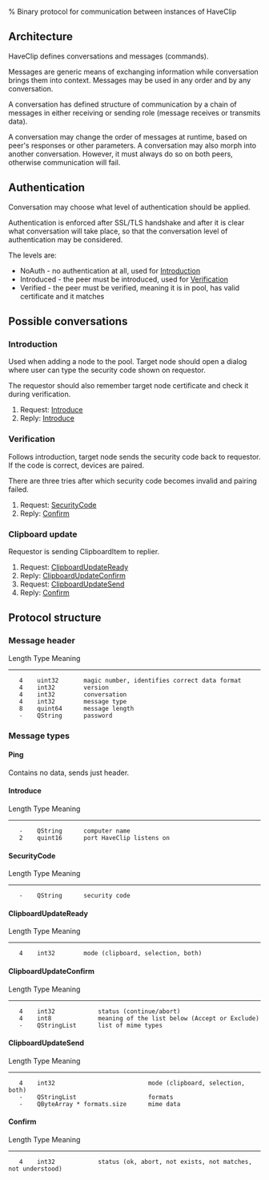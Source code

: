% Binary protocol for communication between instances of HaveClip

Architecture
------------
HaveClip defines conversations and messages (commands).

Messages are generic means of exchanging information while conversation
brings them into context. Messages may be used in any order
and by any conversation.

A conversation has defined structure of communication by a chain
of messages in either receiving or sending role (message receives
or transmits data).

A conversation may change the order of messages at runtime, based
on peer's responses or other parameters. A conversation may also
morph into another conversation. However, it must always do so on both
peers, otherwise communication will fail.

Authentication
--------------
Conversation may choose what level of authentication should be applied.

Authentication is enforced after SSL/TLS handshake and after it
is clear what conversation will take place, so that the conversation
level of authentication may be considered.

The levels are:

 - NoAuth - no authentication at all, used for [Introduction](#introduction)
 - Introduced - the peer must be introduced, used for [Verification](#verification)
 - Verified - the peer must be verified, meaning it is in pool, has valid
	      certificate and it matches

Possible conversations
----------------------

### Introduction
Used when adding a node to the pool. Target node should open a dialog
where user can type the security code shown on requestor.

The requestor should also remember target node certificate and check
it during verification.

  1. Request: [Introduce](#introduce)
  2. Reply: [Introduce](#introduce)

### Verification
Follows introduction, target node sends the security code back
to requestor. If the code is correct, devices are paired.

There are three tries after which security code becomes invalid
and pairing failed.

  1. Request: [SecurityCode](#securitycode)
  2. Reply: [Confirm](#confirm)

### Clipboard update

Requestor is sending ClipboardItem to replier.

  1. Request: [ClipboardUpdateReady](#clipboardupdateready)
  2. Reply: [ClipboardUpdateConfirm](#clipboardupdateconfirm)
  3. Request: [ClipboardUpdateSend](#clipboardupdatesend)
  4. Reply: [Confirm](#confirm)


Protocol structure
------------------

### Message header

  Length    Type         Meaning
 -------    -------      ------------------------------------------------
       4    uint32       magic number, identifies correct data format
       4    int32        version
       4    int32        conversation
       4    int32        message type
       8    quint64      message length
       -    QString      password

### Message types

#### Ping
Contains no data, sends just header.

#### Introduce

  Length    Type         Meaning
 -------    -------      ------------------------------------------------
       -    QString      computer name
       2    quint16      port HaveClip listens on

#### SecurityCode
  Length    Type         Meaning
 -------    -------      -----------------------------------------------
       -    QString      security code

#### ClipboardUpdateReady

  Length    Type         Meaning
 -------    -------      ------------------------------------------------
       4    int32        mode (clipboard, selection, both)

#### ClipboardUpdateConfirm

  Length    Type             Meaning
 -------    -----------      ------------------------------------------------
       4    int32            status (continue/abort)
       4    int8             meaning of the list below (Accept or Exclude)
       -    QStringList      list of mime types

#### ClipboardUpdateSend

  Length    Type                           Meaning
 -------    -------------------------      ------------------------------------------------
       4    int32                          mode (clipboard, selection, both)
       -    QStringList                    formats
       -    QByteArray * formats.size      mime data

#### Confirm

  Length    Type             Meaning
 -------    -----------      -----------------------------------------------------------
       4    int32            status (ok, abort, not exists, not matches, not understood)
